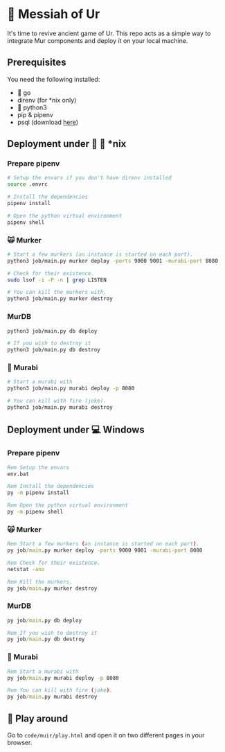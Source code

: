 # :european_castle: Messiah of Ur

It's time to revive ancient game of Ur. This repo acts as a simple way to integrate Mur components and deploy it on your local machine.

## Prerequisites

You need the following installed:

- :mouse2: go
- direnv (for *nix only)
- :snake: python3
- pip & pipenv
- psql (download [here](https://www.enterprisedb.com/download-postgresql-binaries?fbclid=IwAR3XSzTmFPKzGJiugdcBm77dZ3yHjVqjfZYkclWb1ulNMvxClWE-Eyxxv5s))

## Deployment under :penguin: :apple: *nix

### Prepare pipenv

```bash
# Setup the envars if you don't have direnv installed
source .envrc

# Install the dependencies
pipenv install

# Open the python virtual environment
pipenv shell
```

### :scream_cat: Murker

```bash
# Start a few murkers (an instance is started on each port).
python3 job/main.py murker deploy -ports 9000 9001 -murabi-port 8080

# Check for their existence.
sudo lsof -i -P -n | grep LISTEN

# You can kill the murkers with.
python3 job/main.py murker destroy
```

### MurDB

```bash
python3 job/main.py db deploy

# If you wish to destroy it
python3 job/main.py db destroy
```

### :dragon_face: Murabi

```bash
# Start a murabi with
python3 job/main.py murabi deploy -p 8080

# You can kill with fire (joke).
python3 job/main.py murabi destroy
```

## Deployment under :computer: Windows

### Prepare pipenv

```bat
Rem Setup the envars
env.bat

Rem Install the dependencies
py -m pipenv install

Rem Open the python virtual environment
py -m pipenv shell
```

### :scream_cat: Murker

```bat
Rem Start a few murkers (an instance is started on each port).
py job/main.py murker deploy -ports 9000 9001 -murabi-port 8080

Rem Check for their existence.
netstat -ano

Rem Kill the murkers.
py job/main.py murker destroy
```

### MurDB

```bat
py job/main.py db deploy

Rem If you wish to destroy it
py job/main.py db destroy
```


### :dragon_face: Murabi

```bat
Rem Start a murabi with
py job/main.py murabi deploy -p 8080

Rem You can kill with fire (joke).
py job/main.py murabi destroy
```

## :game_die: Play around

Go to `code/muir/play.html` and open it on two different pages in your browser.
